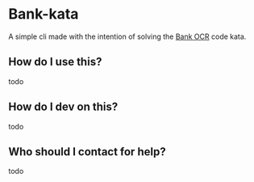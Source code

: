 # Bank-kata

A simple cli made with the intention of solving the [Bank OCR](http://codingdojo.org/kata/BankOCR/) code kata.

## How do I use this?

todo

## How do I dev on this?

todo

## Who should I contact for help?

todo